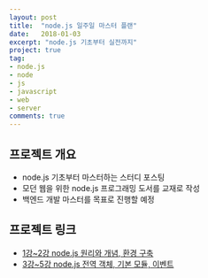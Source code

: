 ```yaml
---
layout: post
title:  "node.js 일주일 마스터 플랜"
date:   2018-01-03
excerpt: "node.js 기초부터 실전까지"
project: true
tag:
- node.js
- node
- js
- javascript
- web
- server
comments: true
---
```


 
## 프로젝트 개요
* node.js 기초부터 마스터하는 스터디 포스팅
* 모던 웹을 위한 node.js 프로그래밍 도서를 교재로 작성
* 백엔드 개발 마스터를 목표로 진행할 예정
     
## 프로젝트 링크
* [1강~2강 node.js 원리와 개념, 환경 구축](https://TaeBbong.github.io/node-01)
* [3강~5강 node.js 전역 객체, 기본 모듈, 이벤트](https://TaeBbong.github.io/node-02)
